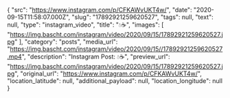 {
  "src": "https://www.instagram.com/p/CFKAWvUKT4w/",
  "date": "2020-09-15T11:58:07.000Z",
  "slug": "17892921259620527",
  "tags": null,
  "text": null,
  "type": "instagram_video",
  "title": "💧☕",
  "images": [
    "https://img.bascht.com/instagram/video/2020/09/15/17892921259620527.jpg"
  ],
  "category": "posts",
  "media_url": "https://img.bascht.com/instagram/video/2020/09/15//17892921259620527.mp4",
  "description": "Instagram Post: 💧☕",
  "preview_url": "https://img.bascht.com/instagram/video/2020/09/15/17892921259620527.jpg",
  "original_url": "https://www.instagram.com/p/CFKAWvUKT4w/",
  "location_latitude": null,
  "additional_payload": null,
  "location_longitude": null
}
